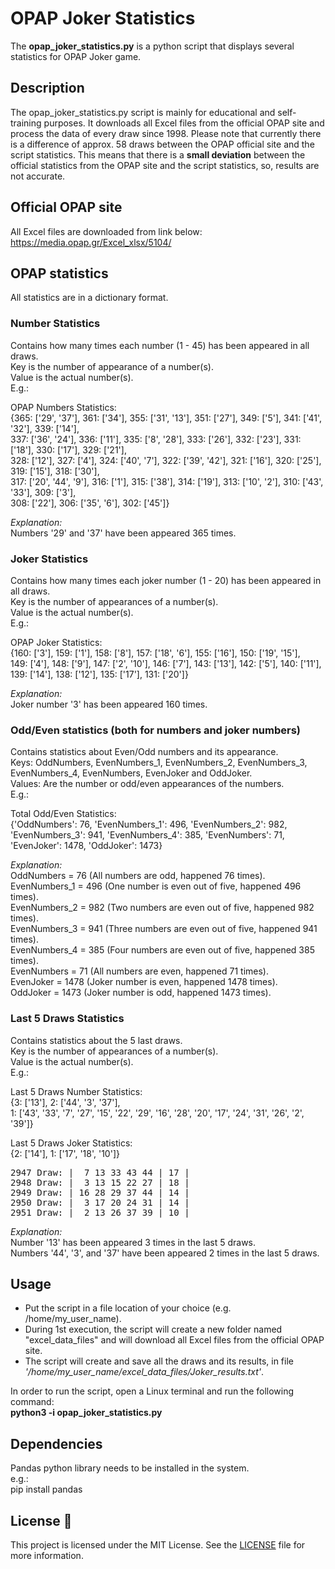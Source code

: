 # OPAP Joker Statistics
The **opap_joker_statistics.py** is a python script that displays several statistics for OPAP Joker game.

## Description
The opap_joker_statistics.py script is mainly for educational and self-training purposes.
It downloads all Excel files from the official OPAP site and process the data of every draw since 1998.
Please note that currently there is a difference of approx. 58 draws between the OPAP official site and the script statistics.
This means that there is a **small deviation** between the official statistics from the OPAP site and the script statistics,
so, results are not accurate.

## Official OPAP site
All Excel files are downloaded from link below: \
https://media.opap.gr/Excel_xlsx/5104/

## OPAP statistics
All statistics are in a dictionary format.

### Number Statistics
Contains how many times each number (1 - 45) has been appeared in all draws. \
Key is the number of appearance of a number(s). \
Value is the actual number(s).\
E.g.:

OPAP Numbers Statistics: \
{365: ['29', '37'], 361: ['34'], 355: ['31', '13'], 351: ['27'], 349: ['5'], 341: ['41', '32'], 339: ['14'], \
337: ['36', '24'], 336: ['11'], 335: ['8', '28'], 333: ['26'], 332: ['23'], 331: ['18'], 330: ['17'], 329: ['21'], \
328: ['12'], 327: ['4'], 324: ['40', '7'], 322: ['39', '42'], 321: ['16'], 320: ['25'], 319: ['15'], 318: ['30'], \
317: ['20', '44', '9'], 316: ['1'], 315: ['38'], 314: ['19'], 313: ['10', '2'], 310: ['43', '33'], 309: ['3'], \
308: ['22'], 306: ['35', '6'], 302: ['45']}

_Explanation:_ \
Numbers '29' and '37' have been appeared 365 times.

### Joker Statistics
Contains how many times each joker number (1 - 20) has been appeared in all draws.\
Key is the number of appearances of a number(s).\
Value is the actual number(s).\
E.g.:

OPAP Joker Statistics: \
{160: ['3'], 159: ['1'], 158: ['8'], 157: ['18', '6'], 155: ['16'], 150: ['19', '15'], \
149: ['4'], 148: ['9'], 147: ['2', '10'], 146: ['7'], 143: ['13'], 142: ['5'], 140: ['11'], \
139: ['14'], 138: ['12'], 135: ['17'], 131: ['20']}

_Explanation:_ \
Joker number '3' has been appeared 160 times.

### Odd/Even statistics (both for numbers and joker numbers)
Contains statistics about Even/Odd numbers and its appearance.\
Keys: OddNumbers, EvenNumbers_1, EvenNumbers_2, EvenNumbers_3, EvenNumbers_4, EvenNumbers, EvenJoker and OddJoker.\
Values: Are the number or odd/even appearances of the numbers.\
E.g.:

Total Odd/Even Statistics: \
{'OddNumbers': 76, 'EvenNumbers_1': 496, 'EvenNumbers_2': 982, 'EvenNumbers_3': 941, 'EvenNumbers_4': 385, 'EvenNumbers': 71, 'EvenJoker': 1478, 'OddJoker': 1473}

_Explanation:_ \
OddNumbers = 76 (All numbers are odd, happened 76 times).\
EvenNumbers_1 = 496 (One number is even out of five, happened 496 times).\
EvenNumbers_2 = 982 (Two numbers are even out of five, happened 982 times).\
EvenNumbers_3 = 941 (Three numbers are even out of five, happened 941 times).\
EvenNumbers_4 = 385 (Four numbers are even out of five, happened 385 times).\
EvenNumbers = 71 (All numbers are even, happened 71 times).\
EvenJoker = 1478 (Joker number is even, happened 1478 times).\
OddJoker = 1473 (Joker number is odd, happened 1473 times).

### Last 5 Draws Statistics
Contains statistics about the 5 last draws.\
Key is the number of appearances of a number(s).\
Value is the actual number(s).\
E.g.:

Last 5 Draws Number Statistics: \
{3: ['13'], 2: ['44', '3', '37'], \
1: ['43', '33', '7', '27', '15', '22', '29', '16', '28', '20', '17', '24', '31', '26', '2', '39']}

Last 5 Draws Joker Statistics: \
{2: ['14'], 1: ['17', '18', '10']}

<pre>2947 Draw: |  7 13 33 43 44 | 17 | 
2948 Draw: |  3 13 15 22 27 | 18 | 
2949 Draw: | 16 28 29 37 44 | 14 | 
2950 Draw: |  3 17 20 24 31 | 14 | 
2951 Draw: |  2 13 26 37 39 | 10 | </pre>

_Explanation:_ \
Number '13' has been appeared 3 times in the last 5 draws.\
Numbers '44', '3', and '37' have been appeared 2 times in the last 5 draws.

## Usage
* Put the script in a file location of your choice (e.g. /home/my_user_name).
* During 1st execution, the script will create a new folder named "excel_data_files" and will download
all Excel files from the official OPAP site. 
* The script will create and save all the draws and its results, in file _'/home/my_user_name/excel_data_files/Joker_results.txt'_.

In order to run the script, open a Linux terminal and run the following command:\
**python3 -i opap_joker_statistics.py**

## Dependencies
Pandas python library needs to be installed in the system. \
e.g.: \
pip install pandas

## License 📜
This project is licensed under the MIT License. See the [LICENSE](LICENSE) file for more information.
